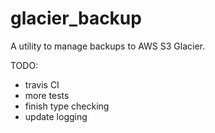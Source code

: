 # glacier_backup

A utility to manage backups to AWS S3 Glacier.

TODO:
* travis CI
* more tests
* finish type checking
* update logging
